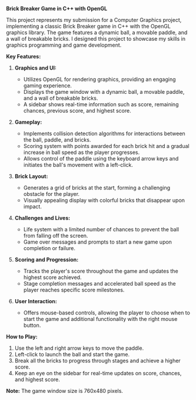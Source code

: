 **Brick Breaker Game in C++ with OpenGL**

This project represents my submission for a Computer Graphics project, implementing a classic Brick Breaker game in C++ with the OpenGL graphics library. The game features a dynamic ball, a movable paddle, and a wall of breakable bricks. I designed this project to showcase my skills in graphics programming and game development.

**Key Features:**

1. **Graphics and UI:**
   - Utilizes OpenGL for rendering graphics, providing an engaging gaming experience.
   - Displays the game window with a dynamic ball, a movable paddle, and a wall of breakable bricks.
   - A sidebar shows real-time information such as score, remaining chances, previous score, and highest score.

2. **Gameplay:**
   - Implements collision detection algorithms for interactions between the ball, paddle, and bricks.
   - Scoring system with points awarded for each brick hit and a gradual increase in ball speed as the player progresses.
   - Allows control of the paddle using the keyboard arrow keys and initiates the ball's movement with a left-click.

3. **Brick Layout:**
   - Generates a grid of bricks at the start, forming a challenging obstacle for the player.
   - Visually appealing display with colorful bricks that disappear upon impact.

4. **Challenges and Lives:**
   - Life system with a limited number of chances to prevent the ball from falling off the screen.
   - Game over messages and prompts to start a new game upon completion or failure.

5. **Scoring and Progression:**
   - Tracks the player's score throughout the game and updates the highest score achieved.
   - Stage completion messages and accelerated ball speed as the player reaches specific score milestones.

6. **User Interaction:**
   - Offers mouse-based controls, allowing the player to choose when to start the game and additional functionality with the right mouse button.

**How to Play:**
   1. Use the left and right arrow keys to move the paddle.
   2. Left-click to launch the ball and start the game.
   3. Break all the bricks to progress through stages and achieve a higher score.
   4. Keep an eye on the sidebar for real-time updates on score, chances, and highest score.

**Note:** The game window size is 760x480 pixels.

